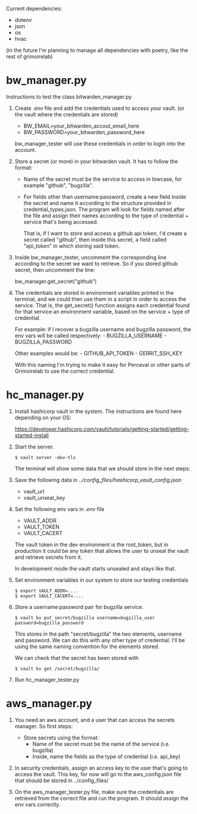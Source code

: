 Current dependencies: 

- dotenv
- json
- os
- hvac

(in the future I'm planning to manage all dependencies with poetry, like the rest of grimoirelab)

# bw_manager.py

Instructions to test the class bitwarden_manager.py

1. Create .env file and add the credentials used to access your vault. (or the vault where the credentials are stored)

   - BW_EMAIL=your_bitwarden_accout_email_here
   - BW_PASSWORD=your_bitwarden_password_here

    bw_manager_tester will use these credentials in order to login into the account. 

2. Store a secret (or more) in your bitwarden vault. It has to follow the format:
   
   - Name of the secret must be the service to access in lowcase, for example "github", "bugzilla".
   - For fields other than username:password, create a new field inside the secret and name it according to the structure
      provided in credential_types.json. The program will look for fields named after the file and assign their names
      according to the type of credential + service that's being accessed. 
   
      That is, if I want to store and access a github api token, I'd create a secret called "github", then inside this
      secret, a field called "api_token" in which storing said token.

3. Inside bw_manager_tester, uncomment the corresponding line according to the secret we want to retrieve. So if you
    stored github secret, then uncomment the line: 
    
    bw_manager.get_secret("github")

4. The credentials are stored in environment variables printed in the terminal, and we could then use them in a script 
    in order to access the service. That is, the get_secret() function assigns each credential found for that service
    an environment variable, based on the service + type of credential. 

    For example:  if I recover a bugzilla username and bugzilla password, the env vars will be called respectively:
        - BUGZILLA_USERNAME
        - BUGZILLA_PASSWORD

    Other examples would be: 
        - GITHUB_API_TOKEN
        - GERRIT_SSH_KEY

    With this naming I'm trying to make it easy for Perceval or other parts of Grimoirelab to use the correct credential.

    
# hc_manager.py


1. Install hashicorp vault in the system. The instructions are found here depending on your OS:
   
    https://developer.hashicorp.com/vault/tutorials/getting-started/getting-started-install

2. Start the server. 

    ```
    $ vault server -dev-tls
    ```

    The terminal will show some data that we should store in the next steps:

3. Save the following data in *../config_files/hashicorp_vault_config.json*
    
   - vault_url
   - vault_unseal_key

4. Set the following env vars in *.env* file

   - VAULT_ADDR
   - VAULT_TOKEN
   - VAULT_CACERT

    The vault token in the dev environment is the root_token, but in production it could be any token that 
    allows the user to unseal the vault and retrieve secrets from it. 

    In development mode the vault starts unsealed and stays like that. 

5. Set environment variables in our system to store our testing credentials

    ```
    $ export VAULT_ADDR=....
    $ export VAULT_CACERT=....
    ```
6. Store a username:password pair for bugzilla service.

    ```
    $ vault kv put secret/bugzilla username=bugzilla_user password=bugzilla_password
    ```
    
    This stores in the path "secret/bugzilla" the two elements, username and password. We can do this with any other
    type of credential. I'll be using the same naming convention for the elements stored. 

    We can check that the secret has been stored with
   
    ```
    $ vault kv get /secret/bugzilla/
    ```
   
7. Run hc_manager_tester.py


# aws_manager.py

1. You need an aws account, and a user that can access the secrets manager. So first steps:

   - Store secrets using the format:
     - Name of the secret must be the name of the service (i.e. bugzilla)
     - Inside, name the fields as the type of credential (i.e. api_key)

2. In security credentials, assign an access key to the user that's going to access the vault. This key, for now will
    go to the aws_config.json file that should be stored in ../config_files/

3. On the aws_manager_tester.py file, make sure the credentials are retrieved from the correct file and run the program.
    It should assign the env vars correctly. 
